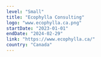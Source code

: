 ```yaml
---
level: "Small"
title: "Ecophylla Consulting"
logo: "www.ecophylla.ca.png"
startDate: "2023-01-01"
endDate: "2024-02-29"
link: "https://www.ecophylla.ca/"
country: "Canada"
---
```

